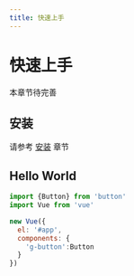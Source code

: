 ```yaml
---
title: 快速上手
---
```


# 快速上手

本章节待完善

## 安装

请参考 [安装](../install/) 章节


## Hello World

```javascript
import {Button} from 'button'
import Vue from 'vue'

new Vue({
  el: '#app',
  components: {
    'g-button':Button
  }
})
```
